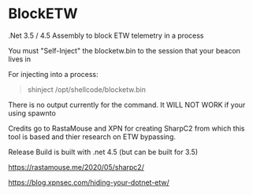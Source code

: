 # BlockETW
.Net 3.5 / 4.5 Assembly to block ETW telemetry in a process

You must "Self-Inject" the blocketw.bin to the session that your beacon lives in

For injecting into a process:  

> shinject <pid> /opt/shellcode/blocketw.bin

There is no output currently for the command. 
It WILL NOT WORK if your using  spawnto

Credits go to RastaMouse and XPN for creating SharpC2 from which this tool is based
and thier research on ETW bypassing.

Release Build is built with .net 4.5 (but can be built for 3.5)

https://rastamouse.me/2020/05/sharpc2/

https://blog.xpnsec.com/hiding-your-dotnet-etw/
